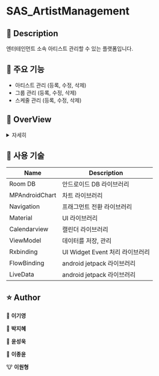 # SAS_ArtistManagement

## :loudspeaker: Description
엔터테인먼트 소속 아티스트 관리할 수 있는 플랫폼입니다. 

## :mega: 주요 기능

  - 아티스트 관리 (등록, 수정, 삭제)
  - 그룹 관리 (등록, 수정, 삭제)
  - 스케줄 관리 (등록, 수정, 삭제)


## :mag_right: OverView

<details>
    <summary>자세히</summary>



### 1. 유저 로그인 페이지(User Login Page) 

<center>
  
  ![image](https://github.com/SeSAC-3th/SAS_ArtistManagement/assets/78207730/035fd1f4-a45f-484a-9766-56e88a394a8a)  

</center>

### 2. Main 화면

<center>

  ![image](https://github.com/SeSAC-3th/SAS_ArtistManagement/assets/78207730/bfa44614-2db8-4284-a7d3-dca5032e8250)

</center>

일정 항목에는 현재 기준 가장 최신 3개 일정 보여준다.

아티스트 항목에는 아티스트 직업 별 최대 3개 프로필 사진을 보여준다.


### 3. 아티스트 목록

<center>

![image](https://github.com/SeSAC-3th/SAS_ArtistManagement/assets/78207730/13b7d765-18e2-45aa-8be9-2b23b347ca89)
![image](https://github.com/SeSAC-3th/SAS_ArtistManagement/assets/78207730/46316b53-f71b-4fc4-8833-b2b0d444c654)
![image](https://github.com/SeSAC-3th/SAS_ArtistManagement/assets/78207730/6a424c0c-2ee6-4862-88d1-a5e418c54f5f)
![image](https://github.com/SeSAC-3th/SAS_ArtistManagement/assets/78207730/52420177-9ae7-4d40-b132-f009169cc9cb)

</center>

회사 소속 아티스트 등록, 조회, 수정, 삭제할 수 있다. 

소속 아티스트 평가를 보여준다.

### 4. 그룹 목록

<center>

![image](https://github.com/SeSAC-3th/SAS_ArtistManagement/assets/78207730/35e7651d-eb29-49c8-b2dc-9f2e8fce7340)
![image](https://github.com/SeSAC-3th/SAS_ArtistManagement/assets/78207730/e1bdfd61-f169-460f-b2c5-5777e8622311)
![image](https://github.com/SeSAC-3th/SAS_ArtistManagement/assets/78207730/4a1ee41b-28a7-45d5-9c3b-d60674b59d00)
![image](https://github.com/SeSAC-3th/SAS_ArtistManagement/assets/78207730/229d88cf-9d6c-4049-a014-6f4903d50b5c)
![image](https://github.com/SeSAC-3th/SAS_ArtistManagement/assets/78207730/528383b3-fbc2-487e-b91d-8a2b1f466443)

</center>

회사 소속 그룹 등록, 조회, 수정, 삭제할 수 있다. 

소속 그룹 평가를 보여준다.

### 5. 스케쥴 목록

<center>

![image](https://github.com/SeSAC-3th/SAS_ArtistManagement/assets/78207730/5d1534b0-e391-4bd7-9932-f036259a68c1)
![image](https://github.com/SeSAC-3th/SAS_ArtistManagement/assets/78207730/241c30ab-e2eb-4d83-b908-dfa50f0d7f67)
![image](https://github.com/SeSAC-3th/SAS_ArtistManagement/assets/78207730/6cb3d33f-5ffa-48c4-a3ef-3d768cf9e3c5)

</center>

회사 소속 아티스트, 그룹의 스케줄 등록, 조회, 수정, 삭제할 수 있다. 

현재 날짜 기준 스케줄을 보여준다.

### 6. 설정
<center>

![image](https://github.com/SeSAC-3th/SAS_ArtistManagement/assets/78207730/0e2fa425-12cb-4ede-ae8c-f35efb607e52)
  
</center>

</details>

 ## :iphone: 사용 기술

| Name             | Description                                  |
| ---------------- | -------------------------------------------- |
| Room DB          | 안드로이드 DB 라이브러리                       |
| MPAndroidChart   | 차트 라이브러리                               |
| Navigation       | 프래그먼트 전환 라이브러리                     |
| Material         | UI 라이브러리                                 |    
| Calendarview     | 캘린더 라이브러리                             |
| ViewModel        | 데이터를 저장, 관리                           |
| Rxbinding        | UI Widget Event 처리 라이브러리               |
| FlowBinding      | android jetpack 라이브러리                    |
| LiveData         | android jetpack 라이브러리                    |
## :star: Author

:dog: **이기영**

:rabbit: **박지혜**

:tiger: **윤성욱**

:wolf: **이종윤**

:cow: **이원형**
<br>
